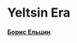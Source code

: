 # Yeltsin Era

[**Борис Ельцин**](Yeltsin%20Era%20a238f92f9fbe40479d1414872013477f/%D0%91%D0%BE%D1%80%D0%B8%D1%81%20%D0%95%D0%BB%D1%8C%D1%86%D0%B8%D0%BD%2037a4f77c0b054c7e8f5452f9972410c2.md)